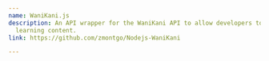 ```yaml
---
name: WaniKani.js
description: An API wrapper for the WaniKani API to allow developers to create Japanese
  learning content.
link: https://github.com/zmontgo/Nodejs-WaniKani

---
```

